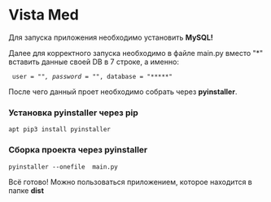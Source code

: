 # Vista Med
Для запуска приложения необходимо установить <b>MySQL!</b>

Далее для корректного запуска необходимо в файле main.py вместо "*" вставить данные своей DB в 7 строке, а именно: 

<code> user = "*", password = "*", database = "*****" </code>

После чего данный проет необходимо собрать через <b>pyinstaller</b>.
<h3>Установка pyinstaller через pip</h3>
<code>apt pip3 install pyinstaller</code>
<h3>Сборка проекта через pyinstaller</h3>
<code>pyinstaller --onefile  main.py</code>

Всё готово! Можно пользоваться приложением, которое находится в папке <b>dist</b>
